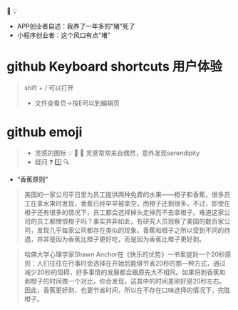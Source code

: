 :high_brightness:
:bulb:

* APP创业者自述：我养了一年多的“猪”死了
* 小程序创业者：这个风口有点“堵”
 

# github Keyboard shortcuts 用户体验

> shift + / 可以打开
> * 文件查看页->按E可以到编辑页

# github emoji 
> * 灵感的图标 :bulb:  :low_brightness: :high_brightness:
>  灵感常常来自偶然，意外发现serendipity
> * 疑问 :question: :one: :mag: 

* “香蕉原则”
> 美国的一家公司平日里为员工提供两种免费的水果——橙子和香蕉，很多员工在拿水果时发现，香蕉已经早早被拿空，而橙子还剩很多，不过，即使在橙子还有很多的情况下，员工都会选择掉头走掉而不去拿橙子。难道这家公司的员工都憎恨橙子吗？事实并非如此，有研究人员观察了美国的数百家公司，发现几乎每家公司都存在类似的现象。香蕉和橙子之所以受到不同的待遇，并非是因为香蕉比橙子更好吃，而是因为香蕉比橙子更好剥。

> 哈佛大学心理学家Shawn Anchor在《快乐的优势》一书里提到一个20秒原则：人们往往在行事时会选择在开始后能够节省20秒的那一种方式，通过减少20秒的阻碍，好多事情的发展都会跟原先大不相同。如果将剥香蕉和剥橙子的时间做一个对比，你会发现，这其中的时间差刚好是20秒左右。因此，香蕉更好剥，也更节省时间，所以在不存在口味选择的情况下，完胜橙子。
